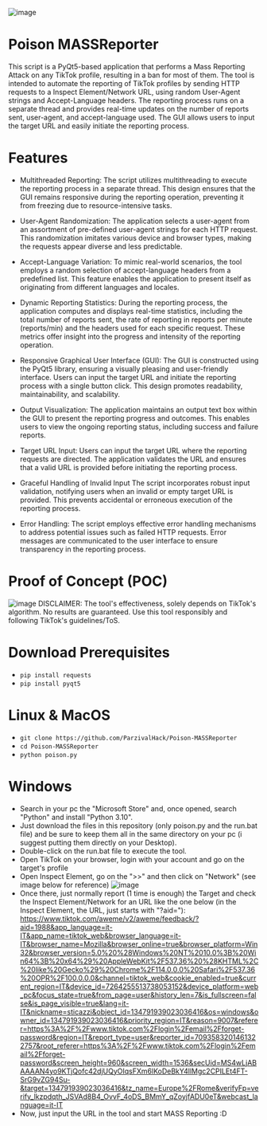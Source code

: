 ![image](https://github.com/ParzivalHack/Poison-MASSReporter/assets/82817793/956fb0cb-6000-46d3-8426-a01e07c15a42)

# Poison MASSReporter

This script is a PyQt5-based application that performs a Mass Reporting Attack on any TikTok profile, resulting in a ban for most of them.
The tool is intended to automate the reporting of TikTok profiles by sending HTTP requests to a Inspect Element/Network URL, using random User-Agent strings and Accept-Language headers. The reporting process runs on a separate thread and provides real-time updates on the number of reports sent, user-agent, and accept-language used. The GUI allows users to input the target URL and easily initiate the reporting process.

# Features

* Multithreaded Reporting:
The script utilizes multithreading to execute the reporting process in a separate thread. This design ensures that the GUI remains responsive during the reporting operation, preventing it from freezing due to resource-intensive tasks.

* User-Agent Randomization:
The application selects a user-agent from an assortment of pre-defined user-agent strings for each HTTP request. This randomization imitates various device and browser types, making the requests appear diverse and less predictable.

* Accept-Language Variation:
To mimic real-world scenarios, the tool employs a random selection of accept-language headers from a predefined list. This feature enables the application to present itself as originating from different languages and locales.

* Dynamic Reporting Statistics:
During the reporting process, the application computes and displays real-time statistics, including the total number of reports sent, the rate of reporting in reports per minute (reports/min) and the headers used for each specific request. These metrics offer insight into the progress and intensity of the reporting operation.

* Responsive Graphical User Interface (GUI):
The GUI is constructed using the PyQt5 library, ensuring a visually pleasing and user-friendly interface. Users can input the target URL and initiate the reporting process with a single button click. This design promotes readability, maintainability, and scalability.

* Output Visualization:
The application maintains an output text box within the GUI to present the reporting progress and outcomes. This enables users to view the ongoing reporting status, including success and failure reports.

* Target URL Input:
Users can input the target URL where the reporting requests are directed. The application validates the URL and ensures that a valid URL is provided before initiating the reporting process.

* Graceful Handling of Invalid Input
The script incorporates robust input validation, notifying users when an invalid or empty target URL is provided. This prevents accidental or erroneous execution of the reporting process.

* Error Handling:
The script employs effective error handling mechanisms to address potential issues such as failed HTTP requests. Error messages are communicated to the user interface to ensure transparency in the reporting process.

# Proof of Concept (POC)
![image](https://github.com/ParzivalHack/Poison-MASSReporter/assets/82817793/ca89eef8-281b-4b56-9a04-f30c312132a1)
DISCLAIMER:
The tool's effectiveness, solely depends on TikTok's algorithm. No results are guaranteed. Use this tool responsibly and following TikTok's guidelines/ToS.

# Download Prerequisites

* ```pip install requests```
* ```pip install pyqt5```

# Linux & MacOS

* ```git clone https://github.com/ParzivalHack/Poison-MASSReporter```
* ```cd Poison-MASSReporter```
* ```python poison.py```

# Windows
* Search in your pc the "Microsoft Store" and, once opened, search "Python" and install "Python 3.10".
* Just download the files in this repository (only poison.py and the run.bat file) and be sure to keep them all in the same directory on your pc (i suggest putting them directly on your Desktop).
* Double-click on the run.bat file to execute the tool.
* Open TikTok on your browser, login with your account and go on the target's profile
* Open Inspect Element, go on the ">>" and then click on "Network" (see image below for reference)
![image](https://github.com/ParzivalHack/Poison-MASSReporter/assets/82817793/9134205f-6d08-46ce-8f5a-f6368c6e69a3)
* Once there, just normally report (1 time is enough) the Target and check the Inspect Element/Network for an URL like the one below (in the Inspect Element, the URL, just starts with "?aid="):
https://www.tiktok.com/aweme/v2/aweme/feedback/?aid=1988&app_language=it-IT&app_name=tiktok_web&browser_language=it-IT&browser_name=Mozilla&browser_online=true&browser_platform=Win32&browser_version=5.0%20%28Windows%20NT%2010.0%3B%20Win64%3B%20x64%29%20AppleWebKit%2F537.36%20%28KHTML%2C%20like%20Gecko%29%20Chrome%2F114.0.0.0%20Safari%2F537.36%20OPR%2F100.0.0.0&channel=tiktok_web&cookie_enabled=true&current_region=IT&device_id=7264255513738053152&device_platform=web_pc&focus_state=true&from_page=user&history_len=7&is_fullscreen=false&is_page_visible=true&lang=it-IT&nickname=sticazzi&object_id=134791939023036416&os=windows&owner_id=134791939023036416&priority_region=IT&reason=9007&referer=https%3A%2F%2Fwww.tiktok.com%2Flogin%2Femail%2Fforget-password&region=IT&report_type=user&reporter_id=7093583201461322757&root_referer=https%3A%2F%2Fwww.tiktok.com%2Flogin%2Femail%2Fforget-password&screen_height=960&screen_width=1536&secUid=MS4wLjABAAAAN4yo9KTjQofc42djUQyOIqsFXm6lKoDeBkY4llMgc2CPILEt4FT-SrG9vZG94Su-&target=134791939023036416&tz_name=Europe%2FRome&verifyFp=verify_lkzpdqth_JSVAd8B4_OvvF_4oDS_BMmY_qZoyjfADU0eT&webcast_language=it-IT
* Now, just input the URL in the tool and start MASS Reporting :D
